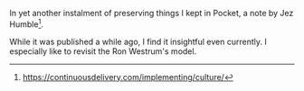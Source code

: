 <!--
.. title: Culture
.. slug: culture
.. date: 2025-07-07 22:18:07 UTC+02:00
.. tags: linkblog, pocket
.. category: 
.. link: 
.. description: Notes on culture in the context of continues delivery
.. type: text
-->

In yet another instalment of preserving things I kept in Pocket, a note by Jez Humble[^1].

While it was published a while ago, I find it insightful even currently. I especially like to
revisit the Ron Westrum's model.

[^1]: <https://continuousdelivery.com/implementing/culture/>
